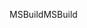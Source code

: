 <span data-ttu-id="27116-101">MSBuild</span><span class="sxs-lookup"><span data-stu-id="27116-101">MSBuild</span></span>